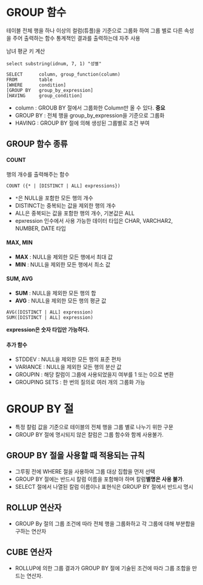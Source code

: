 # GROUP 함수

테이블 전체 행을 하나 이상의 컬럼(튜플)을 기준으로 그룹화 하여 그룹 별로 다른 속성을 주어 출력하는 함수
통계젹인 결과를 출력하는데 자주 사용

남녀 평균 키 계산
```
select substring(idnum, 7, 1) "성별"
```

```
SELECT      column, group_function(column)
FROM        table
[WHERE      condition]
[GROUP BY   group_by_expression]
[HAVING     group_condition]
```
- column : GROUB BY 절에서 그룹화한 Column만 올 수 있다. **중요**
- GROUP BY : 전체 행을 group_by_expression을 기준으로 그룹화
- HAVING : GROUP BY 절에 의해 생성된 그룹별로 조건 부여

## GROUP 함수 종류
#### **COUNT**
행의 개수를 출력해주는 함수
```
COUNT ({* | [DISTINCT | ALL] expressions})
```
- `*`은 NULL을 포함한 모든 행의 개수
- DISTINCT는 중복되는 값을 제외한 행의 개수
- ALL은 중복되는 값을 포함한 행의 개수, 기본값은 ALL
- epxression 인수에서 사용 가능한 데이터 타입은 CHAR, VARCHAR2, NUMBER, DATE 타입

#### **MAX**, **MIN**
- **MAX** : NULL을 제외한 모든 행에서 최대 값
- **MIN** : NULL을 제외한 모든 행에서 최소 값

#### **SUM**, **AVG**
- **SUM** : NULL을 제외한 모든 행의 합
- **AVG** : NULL을 제외한 모든 행의 평균 값

```
AVG([DISTINCT | ALL] expression)
SUM([DISTINCT | ALL] expression)
```
**expression은 숫자 타입만 가능하다.**


#### 추가 함수

- STDDEV : NULL을 제외한 모든 행의 표준 편차
- VARIANCE : NULL을 제외한 모든 행의 분산 값
- GROUPIN : 해당 칼럼이 그룹에 사용되었을지 여부를 1 또는 0으로 변환
- GROUPING SETS : 한 번의 질의로 여러 개의 그룹화 가능

# GROUP BY 절
- 특정 칼럼 값을 기준으로 테이블의 전체 행을 그룹 별로 나누기 위한 구문
- GROUP BY 절에 명시되지 않은 칼럼은 그룹 함수와 함께 사용불가.

## GROUP BY 절을 사용할 때 적용되는 규칙
- 그루핑 전에 WHERE 절을 사용하여 그룹 대상 집합을 먼저 선택
- GROUP BY 절에는 반드시 칼럼 이름을 포함해야 하며 칼럼**별명은 사용 불가**.
- SELECT 절에서 나열된 칼럼 이름이나 표현식은 GROUP BY 절에서 반드시 명시

## ROLLUP 연산자
- GROUP By 절의 그룹 조건에 따라 전체 행을 그룹화하고 각 그룹에 대해 부분합을 구하는 연산자
## CUBE 연산자
- ROLLUP에 의한 그룹 결과가 GROUP BY 절에 기술된 조건에 따라 그룹 조합을 만드는 연산자.
